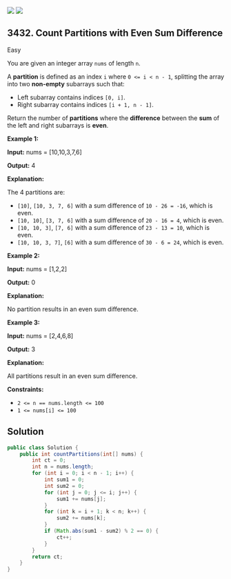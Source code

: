 [![](https://img.shields.io/github/stars/javadev/LeetCode-in-Java?label=Stars&style=flat-square)](https://github.com/javadev/LeetCode-in-Java)
[![](https://img.shields.io/github/forks/javadev/LeetCode-in-Java?label=Fork%20me%20on%20GitHub%20&style=flat-square)](https://github.com/javadev/LeetCode-in-Java/fork)

## 3432\. Count Partitions with Even Sum Difference

Easy

You are given an integer array `nums` of length `n`.

A **partition** is defined as an index `i` where `0 <= i < n - 1`, splitting the array into two **non-empty** subarrays such that:

*   Left subarray contains indices `[0, i]`.
*   Right subarray contains indices `[i + 1, n - 1]`.

Return the number of **partitions** where the **difference** between the **sum** of the left and right subarrays is **even**.

**Example 1:**

**Input:** nums = [10,10,3,7,6]

**Output:** 4

**Explanation:**

The 4 partitions are:

*   `[10]`, `[10, 3, 7, 6]` with a sum difference of `10 - 26 = -16`, which is even.
*   `[10, 10]`, `[3, 7, 6]` with a sum difference of `20 - 16 = 4`, which is even.
*   `[10, 10, 3]`, `[7, 6]` with a sum difference of `23 - 13 = 10`, which is even.
*   `[10, 10, 3, 7]`, `[6]` with a sum difference of `30 - 6 = 24`, which is even.

**Example 2:**

**Input:** nums = [1,2,2]

**Output:** 0

**Explanation:**

No partition results in an even sum difference.

**Example 3:**

**Input:** nums = [2,4,6,8]

**Output:** 3

**Explanation:**

All partitions result in an even sum difference.

**Constraints:**

*   `2 <= n == nums.length <= 100`
*   `1 <= nums[i] <= 100`

## Solution

```java
public class Solution {
    public int countPartitions(int[] nums) {
        int ct = 0;
        int n = nums.length;
        for (int i = 0; i < n - 1; i++) {
            int sum1 = 0;
            int sum2 = 0;
            for (int j = 0; j <= i; j++) {
                sum1 += nums[j];
            }
            for (int k = i + 1; k < n; k++) {
                sum2 += nums[k];
            }
            if (Math.abs(sum1 - sum2) % 2 == 0) {
                ct++;
            }
        }
        return ct;
    }
}
```